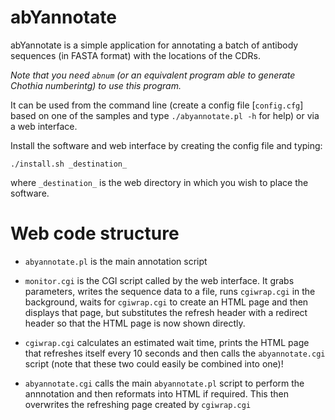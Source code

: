 abYannotate
===========

abYannotate is a simple application for annotating a batch of antibody
sequences (in FASTA format) with the locations of the CDRs.

_Note that you need `abnum` (or an equivalent program able to generate
Chothia numberintg) to use this program._

It can be used from the command line (create a config file
[`config.cfg`] based on one of the samples and type
`./abyannotate.pl -h` for help) or via a web interface.

Install the software and web interface by creating the config file and
typing:
```
./install.sh _destination_
```
where `_destination_` is the web directory in which you wish to place
the software.

Web code structure
==================

- `abyannotate.pl` is the main annotation script

- `monitor.cgi` is the CGI script called by the web interface. It
  grabs parameters, writes the sequence data to a file, runs
  `cgiwrap.cgi` in the background, waits for `cgiwrap.cgi` to create an
  HTML page and then displays that page, but substitutes the refresh
  header with a redirect header so that the HTML page is now shown
  directly.

- `cgiwrap.cgi` calculates an estimated wait time, prints the HTML page
  that refreshes itself every 10 seconds and then calls the
  `abyannotate.cgi` script (note that these two could easily be
  combined into one)!

- `abyannotate.cgi` calls the main `abyannotate.pl` script to perform
  the annnotation and then reformats into HTML if required. This then
  overwrites the refreshing page created by `cgiwrap.cgi`


